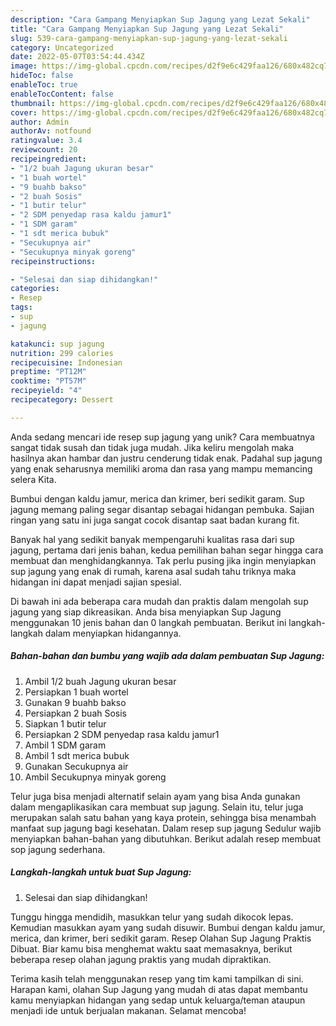 ```yaml
---
description: "Cara Gampang Menyiapkan Sup Jagung yang Lezat Sekali"
title: "Cara Gampang Menyiapkan Sup Jagung yang Lezat Sekali"
slug: 539-cara-gampang-menyiapkan-sup-jagung-yang-lezat-sekali
category: Uncategorized
date: 2022-05-07T03:54:44.434Z
image: https://img-global.cpcdn.com/recipes/d2f9e6c429faa126/680x482cq70/sup-jagung-foto-resep-utama.jpg
hideToc: false
enableToc: true
enableTocContent: false
thumbnail: https://img-global.cpcdn.com/recipes/d2f9e6c429faa126/680x482cq70/sup-jagung-foto-resep-utama.jpg
cover: https://img-global.cpcdn.com/recipes/d2f9e6c429faa126/680x482cq70/sup-jagung-foto-resep-utama.jpg
author: Admin
authorAv: notfound
ratingvalue: 3.4
reviewcount: 20
recipeingredient:
- "1/2 buah Jagung ukuran besar"
- "1 buah wortel"
- "9 buahb bakso"
- "2 buah Sosis"
- "1 butir telur"
- "2 SDM penyedap rasa kaldu jamur1"
- "1 SDM garam"
- "1 sdt merica bubuk"
- "Secukupnya air"
- "Secukupnya minyak goreng"
recipeinstructions:

- "Selesai dan siap dihidangkan!"
categories:
- Resep
tags:
- sup
- jagung

katakunci: sup jagung 
nutrition: 299 calories
recipecuisine: Indonesian
preptime: "PT12M"
cooktime: "PT57M"
recipeyield: "4"
recipecategory: Dessert

---
```





Anda sedang mencari ide resep sup jagung yang unik? Cara membuatnya sangat tidak susah dan tidak juga mudah. Jika keliru mengolah maka hasilnya akan hambar dan justru cenderung tidak enak. Padahal sup jagung yang enak seharusnya memiliki aroma dan rasa yang mampu memancing selera Kita.





Bumbui dengan kaldu jamur, merica dan krimer, beri sedikit garam. Sup jagung memang paling segar disantap sebagai hidangan pembuka. Sajian ringan yang satu ini juga sangat cocok disantap saat badan kurang fit.

Banyak hal yang sedikit banyak mempengaruhi kualitas rasa dari sup jagung, pertama dari jenis bahan, kedua pemilihan bahan segar hingga cara membuat dan menghidangkannya. Tak perlu pusing jika ingin menyiapkan sup jagung yang enak di rumah, karena asal sudah tahu triknya maka hidangan ini dapat menjadi sajian spesial.






Di bawah ini ada beberapa cara mudah dan praktis dalam mengolah sup jagung yang siap dikreasikan. Anda bisa menyiapkan Sup Jagung menggunakan 10 jenis bahan dan 0 langkah pembuatan. Berikut ini langkah-langkah dalam menyiapkan hidangannya.

<!--inarticleads1-->

##### Bahan-bahan dan bumbu yang wajib ada dalam pembuatan Sup Jagung:

1. Ambil 1/2 buah Jagung ukuran besar
1. Persiapkan 1 buah wortel
1. Gunakan 9 buahb bakso
1. Persiapkan 2 buah Sosis
1. Siapkan 1 butir telur
1. Persiapkan 2 SDM penyedap rasa kaldu jamur1
1. Ambil 1 SDM garam
1. Ambil 1 sdt merica bubuk
1. Gunakan Secukupnya air
1. Ambil Secukupnya minyak goreng


Telur juga bisa menjadi alternatif selain ayam yang bisa Anda gunakan dalam mengaplikasikan cara membuat sup jagung. Selain itu, telur juga merupakan salah satu bahan yang kaya protein, sehingga bisa menambah manfaat sup jagung bagi kesehatan. Dalam resep sup jagung Sedulur wajib menyiapkan bahan-bahan yang dibutuhkan. Berikut adalah resep membuat sop jagung sederhana. 

<!--inarticleads2-->

##### Langkah-langkah untuk buat Sup Jagung:


1. Selesai dan siap dihidangkan!

Tunggu hingga mendidih, masukkan telur yang sudah dikocok lepas. Kemudian masukkan ayam yang sudah disuwir. Bumbui dengan kaldu jamur, merica, dan krimer, beri sedikit garam. Resep Olahan Sup Jagung Praktis Dibuat. Biar kamu bisa menghemat waktu saat memasaknya, berikut beberapa resep olahan jagung praktis yang mudah dipraktikan. 

Terima kasih telah menggunakan resep yang tim kami tampilkan di sini. Harapan kami, olahan Sup Jagung yang mudah di atas dapat membantu kamu menyiapkan hidangan yang sedap untuk keluarga/teman ataupun menjadi ide untuk berjualan makanan. Selamat mencoba!
